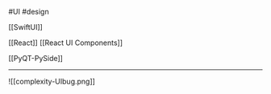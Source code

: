 #UI #design  

[[SwiftUI]]

[[React]]
[[React UI Components]]

[[PyQT-PySide]]

---

![[complexity-UIbug.png]]